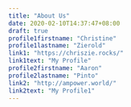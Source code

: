 ```yaml
---
title: "About Us"
date: 2020-02-10T14:37:47+08:00
draft: true
profile1firstname: "Christine"
profile1lastname: "Zierold"
link1: "https://chriszie.rocks/"
link1text: "My Profile"
profile2firstname: "Aaron"
profile2lastname: "Pinto"
link2: "http://ampower.world/"
link2text: "My Profile1"
---
```


